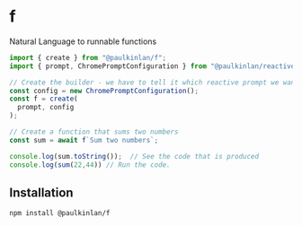 # f

Natural Language to runnable functions

```JavaScript
import { create } from "@paulkinlan/f";
import { prompt, ChromePromptConfiguration } from "@paulkinlan/reactive-prompt/chrome"

// Create the builder - we have to tell it which reactive prompt we want to use.
const config = new ChromePromptConfiguration();
const f = create(
  prompt, config
);

// Create a function that sums two numbers
const sum = await f`Sum two numbers`;

console.log(sum.toString());  // See the code that is produced
console.log(sum(22,44)) // Run the code.
```

## Installation

```bash
npm install @paulkinlan/f
```
